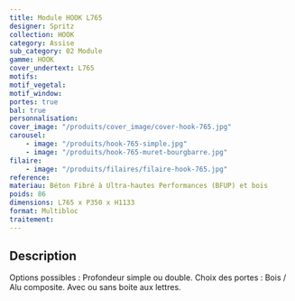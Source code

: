 ```yaml
---
title: Module HOOK L765
designer: Spritz
collection: HOOK
category: Assise
sub_category: 02 Module
gamme: HOOK
cover_undertext: L765
motifs:
motif_vegetal:
motif_window:
portes: true
bal: true
personnalisation:
cover_image: "/produits/cover_image/cover-hook-765.jpg"
carousel:
    - image: "/produits/hook-765-simple.jpg"
    - image: "/produits/hook-765-muret-bourgbarre.jpg"
filaire:
    - image: "/produits/filaires/filaire-hook-765.jpg"
reference:
materiau: Béton Fibré à Ultra-hautes Performances (BFUP) et bois
poids: 86
dimensions: L765 x P350 x H1133
format: Multibloc
traitement:
---
```


## Description

Options possibles : Profondeur simple ou double. Choix des portes : Bois / Alu
composite. Avec ou sans boite aux lettres.
